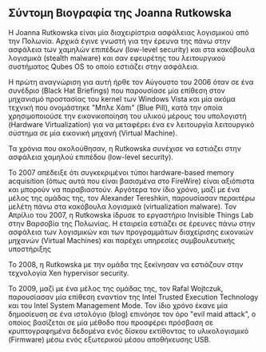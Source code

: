 ## Σύντομη Βιογραφία της Joanna Rutkowska

Η Joanna Rutkowska είναι μία διαχειρίστρια ασφάλειας λογισμικού από την Πολωνία. Αρχικά έγινε γνωστή για την έρευνα της πάνω στην ασφάλεια των χαμηλών επιπέδων (low-level security) και στα κακόβουλα λογισμικά (stealth malware)
και σαν εφευρέτης του λειτουργικού συστήματος Qubes OS το οποίο εστιάζει στην ασφάλεια.

Η πρώτη αναγνώριση για αυτή ήρθε τον Αύγουστο του 2006 όταν σε ένα συνέδριο (Black Hat Briefings) που παρουσίασε μία επίθεση στον μηχανισμό προστασίας του kernel των Windows Vista
και μία ακόμα τεχνική που ονομάστηκε "Μπλε Χάπι" (Blue Pill), κατά την οποία χρησιμοποιούσε την εικονικοποίηση του υλικού μέρους του υπολογιστή (Hardware Virtualization) για να μεταφέρει ένα εν λειτουργία λειτουργικό σύστημα σε μία εικονική μηχανή (Virtual Machine).
 
Τα χρόνια που ακολούθησαν, η Rutkowska συνέχισε να εστιάζει στην ασφάλεια χαμηλού επιπέδου (low-level security).

Το 2007 απέδειξε ότι συγκεκριμένοι τύποι hardware-based memory acquisition
(όπως αυτά που είναι βασισμένα στο FireWire) είναι αξιόπιστα και μπορούν να παραβιαστούν.
Αργότερα τον ίδιο χρόνο, μαζί με ένα μέλος της ομάδας της, τον Alexander Tereshkin, παρουσίασαν περαιτέρω μελέτη πάνω στα κακόβουλα λογισμικά (virtualization malware).
Τον Απρίλιο του 2007, η Rutkowska ίδρυσε το εργαστήριο Invisible Things Lab στην Βαρσοβία της Πολωνίας.
Η εταιρεία εστιάζει σε έρευνες πάνω στην ασφάλεια των λογισμικών και των προγραμμάτων διαχείρισης εικονικών μηχανών (Virtual Machines) και παρέχει υπηρεσίες συμβουλευτικής υποστήριξης

Το 2008, η Rutkowska με την ομάδα της ξεκίνησαν να εστιάζουν στην τεχνολογία Xen hypervisor security.

Το 2009, μαζί με ένα μέλος της ομάδας της, τον Rafal Wojtczuk, παρουσίασαν μία επίθεση εναντίον της Intel Trusted Execution Technology και του Intel System Management Mode.
Τον ίδιο χρόνο έκανε μία δημοσίευση σε ένα ιστολόγιο (blog) επινόησε τον όρο "evil maid attack", ο οποίος βασίζεται σε μία μέθοδο που προσφέρει πρόσβαση σε κρυπτογραφημένα δεδομένα ενός δίσκου εκτίθοντας το υλικολογισμικό (Firmware) μέσω ενός εξωτερικού μέσου αποθήκευσης USB. 
